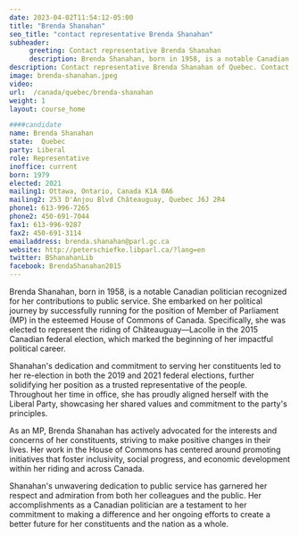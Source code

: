 ```yaml
---
date: 2023-04-02T11:54:12-05:00
title: "Brenda Shanahan"
seo_title: "contact representative Brenda Shanahan"
subheader:
     greeting: Contact representative Brenda Shanahan
     description: Brenda Shanahan, born in 1958, is a notable Canadian politician recognized for her contributions to public service.
description: Contact representative Brenda Shanahan of Quebec. Contact information for Brenda Shanahan includes email address, phone number, and mailing address.
image: brenda-shanahan.jpeg
video:
url:  /canada/quebec/brenda-shanahan
weight: 1
layout: course_home

####candidate
name: Brenda Shanahan
state:	Quebec
party: Liberal
role: Representative
inoffice: current
born: 1979
elected: 2021
mailing1: Ottawa, Ontario, Canada K1A 0A6
mailing2: 253 D'Anjou Blvd Châteauguay, Quebec J6J 2R4
phone1: 613-996-7265
phone2: 450-691-7044
fax1: 613-996-9287
fax2: 450-691-3114
emailaddress: brenda.shanahan@parl.gc.ca
website: http://peterschiefke.libparl.ca/?lang=en
twitter: BShanahanLib
facebook: BrendaShanahan2015
---
```


Brenda Shanahan, born in 1958, is a notable Canadian politician recognized for her contributions to public service. She embarked on her political journey by successfully running for the position of Member of Parliament (MP) in the esteemed House of Commons of Canada. Specifically, she was elected to represent the riding of Châteauguay—Lacolle in the 2015 Canadian federal election, which marked the beginning of her impactful political career.

Shanahan's dedication and commitment to serving her constituents led to her re-election in both the 2019 and 2021 federal elections, further solidifying her position as a trusted representative of the people. Throughout her time in office, she has proudly aligned herself with the Liberal Party, showcasing her shared values and commitment to the party's principles.

As an MP, Brenda Shanahan has actively advocated for the interests and concerns of her constituents, striving to make positive changes in their lives. Her work in the House of Commons has centered around promoting initiatives that foster inclusivity, social progress, and economic development within her riding and across Canada.

Shanahan's unwavering dedication to public service has garnered her respect and admiration from both her colleagues and the public. Her accomplishments as a Canadian politician are a testament to her commitment to making a difference and her ongoing efforts to create a better future for her constituents and the nation as a whole.
